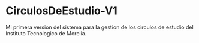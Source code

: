 # CirculosDeEstudio-V1
Mi primera version del sistema para la gestion de los circulos de estudio del Instituto Tecnologico de Morelia.
